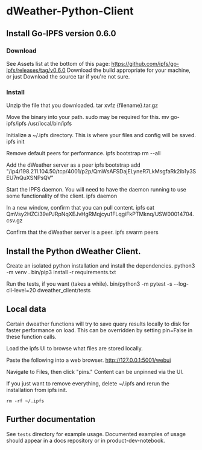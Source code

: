 # dWeather-Python-Client

## Install Go-IPFS version 0.6.0

### Download
See Assets list at the bottom of this page: https://github.com/ipfs/go-ipfs/releases/tag/v0.6.0
Download the build appropriate for your machine, or just Download the source tar if you're not sure.

### Install

Unzip the file that you downloaded.
    tar xvfz {filename}.tar.gz

Move the binary into your path. sudo may be required for this.
    mv go-ipfs/ipfs /usr/local/bin/ipfs

Initialize a ~/.ipfs directory. This is where your files and config will be saved.
    ipfs init

Remove default peers for performance.
    ipfs bootstrap rm --all

Add the dWeather server as a peer
    ipfs bootstrap add  "/ip4/198.211.104.50/tcp/4001/p2p/QmWsAFSDajELyneR7LkMsgfaRk2ib1y3SEU7nQuXSNPsQV"

Start the IPFS daemon. You will need to have the daemon running to use some functionality of the client.
    ipfs daemon

In a new window, confirm that you can pull content.
    ipfs cat QmVsy2HZCi39ePJRpNqXEJvHgRMqjcyu1FLqgiFkPTMknq/USW00014704.csv.gz

Confirm that the dWeather server is a peer.
    ipfs swarm peers

## Install the Python dWeather Client.

Create an isolated python installation and install the dependencies.
    python3 -m venv .
    bin/pip3 install -r requirements.txt

Run the tests, if you want (takes a while).
    bin/python3 -m pytest -s --log-cli-level=20 dweather_client/tests

## Local data

Certain dweather functions will try to save query results locally to disk for faster performance on load. This can be overridden by setting pin=False in these function calls.

Load the ipfs UI to browse what files are stored locally.

Paste the following into a web browser. http://127.0.0.1:5001/webui

Navigate to Files, then click "pins." Content can be unpinned via the UI.

If you just want to remove everything, delete ~/.ipfs and rerun the installation from ipfs init.

    rm -rf ~/.ipfs

## Further documentation

See `tests` directory for example usage. Documented examples of usage should appear in a docs repository or in product-dev-notebook.
